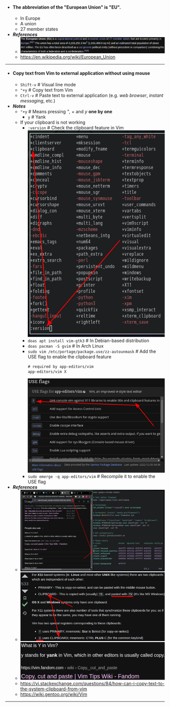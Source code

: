 - #### The abbreviation of the "European Union" is "EU".
	- In Europe
	- A union
	- 27 member states
- ***References***
	- ![image.png](./assets/image_1670207778824_0.png)
	- https://en.wikipedia.org/wiki/European_Union
- ---
- #### Copy text from Vim to external application without using mouse
    - `Shift-v` # Visual line mode
    - `"+y` # Copy text from Vim
    - `Ctrl-v` # Paste text to external application (e.g. *web browser*, *instant messaging*, etc.)
- ***Notes***
    - `"+y` # Means pressing *"*, *+* and *y* **one by one**
        - `y` # Yank
    - If your clipboard is not working
        - `:version` # Check the clipboard feature in Vim
          ![2022-12-17_16-09.png](./assets/2022-12-17_16-09_1671264573981_0.png)
        - `doas apt install vim-gtk3` # In Debian-based distribution
        - `doas pacman -S gvim` # In Arch Linux
        - `sudo vim /etc/portage/package.use/zz-autounmask` # Add the USE flag to enable the clipboard feature
          ```
          # required by app-editors/vim
          app-editors/vim X
          ```
          ![2022-12-17_16-10.png](./assets/2022-12-17_16-10_1671264653139_0.png)
        - `sudo emerge -q app-editors/vim` # Recompile it to enable the USE flag
- ***References***
    - ![image.png](./assets/image_1670203463820_0.png)
    - ![image.png](./assets/image_1670203935654_0.png)
    - ![image.png](./assets/image_1670204012402_0.png)
    - https://vi.stackexchange.com/questions/84/how-can-i-copy-text-to-the-system-clipboard-from-vim
    - https://wiki.gentoo.org/wiki/Vim
- ---
